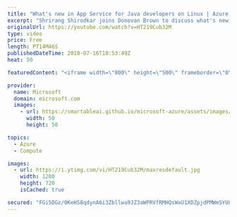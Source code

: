 ```yaml
---
title: "What's new in App Service for Java developers on Linux | Azure Friday"
excerpt: "Shrirang Shirodkar joins Donovan Brown to discuss what's new in App Service for Java developers. In this video, you'll see how Java developers can build web apps for Linux without having to deal with custom Docker containers (i.e., how to use the Tomcat Docker containers provided out of the box) and"
originalUrl: https://youtube.com/watch?v=HT219Cub32M
type: video
price: Free
length: PT14M46S
publishedDateTime: 2018-07-16T18:53:49Z
heat: 50

featuredContent: "<iframe width=\"800\" height=\"500\" frameborder=\"0\" src=\"https://www.youtube.com/embed/HT219Cub32M\" allow=\"accelerometer; autoplay; encrypted-media; gyroscope; picture-in-picture\" allowfullscreen></iframe>"

provider:
  name: Microsoft
  domain: microsoft.com
  images:
    - url: https://smartableai.github.io/microsoft-azure/assets/images/organizations/microsoft.com-50x50.jpg
      width: 50
      height: 50

topics:
  - Azure
  - Compute

images:
  - url: https://i.ytimg.com/vi/HT219Cub32M/maxresdefault.jpg
    width: 1280
    height: 720
    isCached: true

secured: "FGi5DGz/0KeHS8qdynA6i3Zbllwa9JZ3aWPRVfRMHQsWaU1XDZpjdPMWmSYU8l1s5mg1PBTGP+sBoINv3QgMClKOM39GxnFCo5PCr+xELiJqnAQUsUhHdta6dc3be6w2MoHBOUE3Nt8xP3s4ykC1vuYSlhQYHSDp+XplOUvj+avGd+Y7j6EsuahgpsBcLTRAwbDKmjk09TBlI8026gKCC2Q9xidHdpt2vv1N5tTwy1fV4+LHPMOqZm642eA9cs7BVAoc1kZ8cNkGYg69+85afLSMn5rjpBc4vB4DGTZ/1XEAUl8JnqD1Fuy5Jv8SOHkSnhb70mwPMbxyDKOisoCudt7EZmr6k9Rt8WJj5HPap2d0bhHeDlwFYkrrGrhRH4NX5v10nZByGThAwy1bxyUD63aa9p1FAtMcwBROxqEHvaU=;D9JPFKJEhQhol0jvjTDjog=="
---
```


